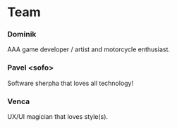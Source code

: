 # Team

### Dominik

AAA game developer / artist and motorcycle enthusiast.

### Pavel \<sofo>

Software sherpha that loves all technology!&#x20;

### Venca

UX/UI magician that loves style(s).
